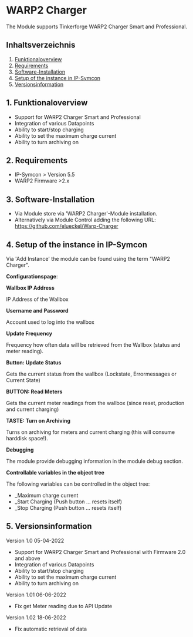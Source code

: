 # WARP2 Charger

The Module supports Tinkerforge WARP2 Charger Smart and Professional.

## Inhaltsverzeichnis

1. [Funktionaloverview](#1-funktionaloverview)
2. [Requirements](#2-requirements)
3. [Software-Installation](#3-software-installation)
4. [Setup of the instance in IP-Symcon](#4-setup-of-the-instance-in-ip-symcon)
5. [Versionsinformation](#5-versionsinformation)

## 1. Funktionaloverview

* Support for WARP2 Charger Smart and Professional
* Integration of various Datapoints
* Ability to start/stop charging
* Ability to set the maximum charge current
* Ability to turn archiving on

## 2. Requirements

- IP-Symcon > Version 5.5
- WARP2 Firmware >2.x

## 3. Software-Installation

* Via Module store via 'WARP2 Charger'-Module installation.
* Alternatively via Module Control adding the following URL: https://github.com/elueckel/Warp-Charger 

## 4. Setup of the instance in IP-Symcon

 Via 'Add Instance' the module can be found using the term "WARP2 Charger".

__Configurationspage__:

**Wallbox IP Address**

IP Address of the Wallbox

**Username and Password**

Account used to log into the wallbox

**Update Frequency**

Frequency how often data will be retrieved from the Wallbox (status and meter reading). 

**Button: Update Status**

Gets the current status from the wallbox (Lockstate, Errormessages or Current State)

**BUTTON: Read Meters**

Gets the current meter readings from the wallbox (since reset, production and current charging)

**TASTE: Turn on Archiving**

Turns on archiving for meters and current charging (this will consume harddisk space!).

**Debugging**

The module provide debugging information in the module debug section.  

**Controllable variables in the object tree**

The following variables can be controlled in the object tree: 
* _Maximum charge current
* _Start Charging (Push button ... resets itself)
* _Stop Charging (Push button ... resets itself)


## 5. Versionsinformation

Version 1.0 05-04-2022
* Support for WARP2 Charger Smart and Professional with Firmware 2.0 and above
* Integration of various Datapoints
* Ability to start/stop charging
* Ability to set the maximum charge current
* Ability to turn archiving on

Version 1.01 06-06-2022
* Fix get Meter reading due to API Update

Version 1.02 18-06-2022
* Fix automatic retrieval of data